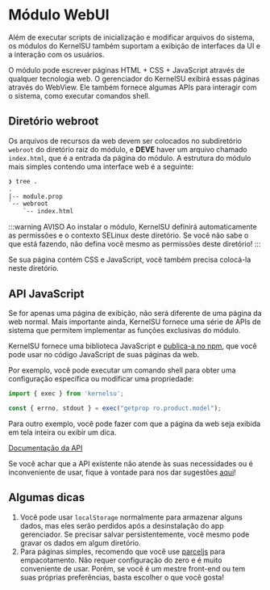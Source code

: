 # Módulo WebUI

Além de executar scripts de inicialização e modificar arquivos do sistema, os módulos do KernelSU também suportam a exibição de interfaces da UI e a interação com os usuários.

O módulo pode escrever páginas HTML + CSS + JavaScript através de qualquer tecnologia web. O gerenciador do KernelSU exibirá essas páginas através do WebView. Ele também fornece algumas APIs para interagir com o sistema, como executar comandos shell.

## Diretório webroot

Os arquivos de recursos da web devem ser colocados no subdiretório `webroot` do diretório raiz do módulo, e **DEVE** haver um arquivo chamado `index.html`, que é a entrada da página do módulo. A estrutura do módulo mais simples contendo uma interface web é a seguinte:

```txt
❯ tree .
.
|-- module.prop
`-- webroot
    `-- index.html
```

:::warning AVISO
Ao instalar o módulo, KernelSU definirá automaticamente as permissões e o contexto SELinux deste diretório. Se você não sabe o que está fazendo, não defina você mesmo as permissões deste diretório!
:::

Se sua página contém CSS e JavaScript, você também precisa colocá-la neste diretório.

## API JavaScript

Se for apenas uma página de exibição, não será diferente de uma página da web normal. Mais importante ainda, KernelSU fornece uma série de APIs de sistema que permitem implementar as funções exclusivas do módulo.

KernelSU fornece uma biblioteca JavaScript e [publica-a no npm](https://www.npmjs.com/package/kernelsu), que você pode usar no código JavaScript de suas páginas da web.

Por exemplo, você pode executar um comando shell para obter uma configuração específica ou modificar uma propriedade:

```javascript
import { exec } from 'kernelsu';

const { errno, stdout } = exec("getprop ro.product.model");
```

Para outro exemplo, você pode fazer com que a página da web seja exibida em tela inteira ou exibir um dica.

[Documentação da API](https://www.npmjs.com/package/kernelsu)

Se você achar que a API existente não atende às suas necessidades ou é inconveniente de usar, fique à vontade para nos dar sugestões [aqui](https://github.com/tiann/KernelSU/issues)!

## Algumas dicas

1. Você pode usar `localStorage` normalmente para armazenar alguns dados, mas eles serão perdidos após a desinstalação do app gerenciador. Se precisar salvar persistentemente, você mesmo pode gravar os dados em algum diretório.
2. Para páginas simples, recomendo que você use [parceljs](https://parceljs.org/) para empacotamento. Não requer configuração do zero e é muito conveniente de usar. Porém, se você é um mestre front-end ou tem suas próprias preferências, basta escolher o que você gosta!
